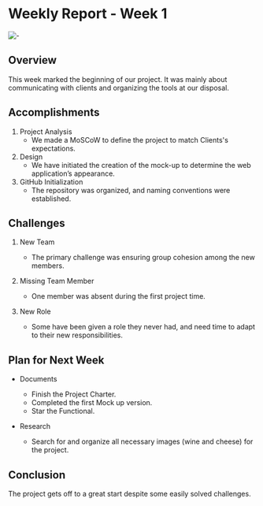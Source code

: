 # Weekly Report - Week 1
![-](https://raw.githubusercontent.com/andreasbm/readme/master/assets/lines/rainbow.png)

## Overview


This week marked the beginning of our project. It was mainly about communicating with clients and organizing the tools at our disposal.

## Accomplishments

1. Project Analysis
   - We made a MoSCoW to define the project to match Clients's expectations.
2. Design
    - We have initiated the creation of the mock-up to determine the web application’s appearance.
3. GitHub Initialization
    - The repository was organized, and naming conventions were established.


## Challenges

1. New Team
   - The primary challenge was ensuring group cohesion among the new members.
2. Missing Team Member
   - One member was absent during the first project time.

3. New Role
   - Some have been given a role they never had, and need time to adapt to their new responsibilities.


## Plan for Next Week

- Documents
    - Finish the Project Charter.
    - Completed the first Mock up version.
    - Star the Functional.

- Research
    - Search for and organize all necessary images (wine and cheese) for the project.

## Conclusion

The project gets off to a great start despite some easily solved challenges.
